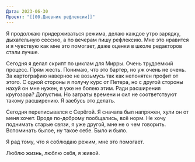```yaml
---
Дата: 2023-06-30
Проект: "[[00.Дневник рефлексии]]"
---
```

Я продолжаю придерживаться режима, делаю каждое утро зарядку, дыхательную сессию, а по вечерам пишу рефлексию. Мне это нравится и я чувствую как мне это помогает, даже оценки в школе редакторов стали лучше.

Сегодня я делал скрипт по циклам для Мирры. Очень трудоемкий процесс. Прям жесть. Понимаю, что это бартер, но уж очень не очень. За картографию наверное не возьмусь так как непонятен профит от этого. С одной стороны я получу курс от Петера, но с другой стороны нахуй он мне нужен, я уже не болею этим. Ради расширения кругозора? Допустим. Но затраты времени и сил не соответствуют такому расширению. Я заебусь это делать.

Сегодня переписывался с Серёгой. Я сначала был напряжен, хули он от меня хочет. Вроде по-доброму пообщались, всё норм. Не хочу поднимать старые связи, я уже другой, мне не о чем говорить. Вспоминать былое, ну такое себе. Было и было.

Я рад тому, что я соблюдаю режим, мне это помогает.

Люблю жизнь, люблю себя, я живой.